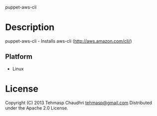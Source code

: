 puppet-aws-cli

Description
===========

puppet-aws-cli - Installs aws-cli (http://aws.amazon.com/cli/)

Platform
--------

* Linux

License
=======

Copyright (C) 2013 Tehmasp Chaudhri <tehmasp@gmail.com>
Distributed under the Apache 2.0 License.
